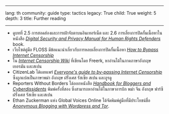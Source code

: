 

---

lang: th
community: guide
type: tactics
legacy: True
child: True
weight: 5
depth: 3
title: Further reading

---

- ดูบทที่ 2.5 การสอดส่องและการเฝ้าจับตาบนอินเทอร์เน็ต และ 2.6 การเลี่ยงการปิดกั้นเนื้อหาในหนังสือ [*Digital Security and Privacy Manual for Human Rights Defenders*](http://www.frontlinedefenders.org/esecman) book.
- เว็บไซต์คู่มือ FLOSS มีข้อแนะนำเกี่ยวกับการหลบเลี่ยงการปิดกั้นเนื้อหา [*How to Bypass Internet Censorship*](https://www.howtobypassinternetcensorship.org/)
- ใน [*Internet Censorship Wiki*](http://en.cship.org/wiki/Main_Page) ที่เขียนโดย Freerk, หาอ่านได้ในภาคภาษาอังกฤษ เยอรมัน และสเปน
- CitizenLab ได้เผยแพร่ [*Everyone's guide to by-passing Internet Censorship*](http://citizenlab.org/guides/everyones-guide-english.pdf) ซึ่งถูกแปลเป็นภาษาพม่า อังกฤษ ฝรั่งเศส รัสเซีย สเปน และอูรดู
- Reporters Without Borders ได้ออกหนังสือ [*Handbook for Bloggers and Cyberdissidents*](http://www.rsf.org/IMG/pdf/Bloggers_Handbook2.pdf) พิมพ์ครั้งที่สอง ซึ่งสามารถหาอ่านได้ในภาษาอารบิก พม่า จีน อังกฤษ ฟาร์ซี ฝรั่งเศส รัสเซีย และสเปน
- Ethan Zuckerman แห่ง Global Voices Online ได้จัดพิมพ์คู่มือที่มีประโยชน์ชื่อ  [*Anonymous Blogging with Wordpress and Tor*](http://advocacy.globalvoicesonline.org/tools/guide/).

